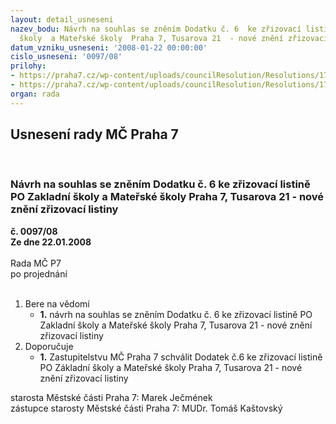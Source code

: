 ```yaml
---
layout: detail_usneseni
nazev_bodu: Návrh na souhlas se zněním Dodatku č. 6  ke zřizovací listině PO Zakladní
  školy  a Mateřské školy  Praha 7, Tusarova 21  - nové znění zřizovací listiny
datum_vzniku_usneseni: '2008-01-22 00:00:00'
cislo_usneseni: '0097/08'
prilohy:
- https://praha7.cz/wp-content/uploads/councilResolution/Resolutions/17676/3-z%c5%a1_a_m%c5%a1_tusarova_dodatek_%c4%8d.6.doc
- https://praha7.cz/wp-content/uploads/councilResolution/Resolutions/17676/3-zm%c4%8d_z%c5%a1+m%c5%a1_tusar_d6.doc
organ: rada
---
```

<div id="ucUsn_pList" class="usn">
	<span><h2>Usnesení rady MČ Praha 7 </h2>
<br></span><div class="standBody">
<span><h3>Návrh na souhlas se zněním Dodatku č. 6  ke zřizovací listině PO Zakladní školy  a Mateřské školy  Praha 7, Tusarova 21  - nové znění zřizovací listiny</h3></span><div class="center">
		<strong>č. 0097/08</strong><br>
	</div>
<div class="center">
		<strong>Ze dne 22.01.2008</strong><br><br>
	</div>Rada MČ P7<br> po projednání<br><br><ol>
<li>Bere na vědomí<ul><li>
<strong>1.</strong> návrh na souhlas se zněním Dodatku č. 6  ke zřizovací listině PO Zakladní školy  a Mateřské školy  Praha 7, Tusarova 21  - nové znění zřizovací listiny</li></ul>
</li>
<li>Doporučuje<ul><li>
<strong>1.</strong> Zastupitelstvu  MČ Praha 7 schválit Dodatek č.6 ke zřizovací listině PO Základní školy a Mateřské školy  Praha 7, Tusarova 21 - nové znění zřizovací listiny</li></ul>
</li>
</ol>starosta Městské části Praha 7: Marek Ječmének<br>zástupce starosty Městské části Praha 7: MUDr. Tomáš Kaštovský 
</div>
</div>
